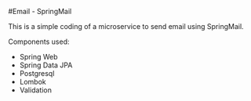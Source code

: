 #Email - SpringMail

This is a simple coding of a microservice to send email using SpringMail.

Components used:

- Spring Web
- Spring Data JPA
- Postgresql
- Lombok
- Validation